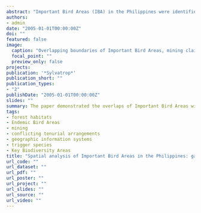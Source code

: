 ```yaml
---
abstract: "Important Bird Areas (IBA) in the Philippines were identified using a set of international criteria to determine globally important priority areas for biodiversity conservation. The IBA boundaries were delineated using data on trigger bird species distribution coupled with available land cover data. Present conservation work has been guided using the IBAs as a directory of key conservation sites. But how relevant and accurate are the IBA boundaries, considering that less than 50% of Philippine IBAs are completely known ornithologically, and that the original IBA delineation relied on historical records of trigger bird species? The mapping of IBAs illustrated that the original IBA delineation was not well related to forest extents and that 46% of the country's forest habitats lay beyond IBA boundaries. Forests remained extensive within large Endemic Bird Areas (EBA) but smaller EBAs like Mindoro and Negros Panay had 8% and 5% forests left, respectively. Mining areas were heavily in conflict with IBAs wherein 21% of forests in IBAs were similarly under mining applications. The implications of the gaps in existing IBA boundaries were discussed in light of aggressive promotion of mining and how conservation work and policy agenda in the country could be affected. Challenges and threats in conserving the IBAs at the local and national levels were identified by examining overlaps with mining claims and conflicting tenurial instruments. The revision of original IBA boundaries should be implemented to conform better to forest boundaries, which may form the bases of protected area boundaries. Parameters on delineating IBAs should be developed using updated forest cover information, which can further improve the results of this IBA analysis. The IBA concept should also be applied to Key Biodiversity Areas with the inclusion of data on non-avian taxonomic groups."
authors:
- admin
date: "2005-01-01T00:00:00Z"
doi: ""
featured: false
image:
  caption: "Overlapping boundaries of Important Bird Areas, mining claims, and forest cover within Endemic Bird Areas."
  focal_point: ""
  preview_only: false
projects:
publication: '*Sylvatrop*'
publication_short: ""
publication_types:
- "2"
publishDate: "2005-01-01T00:00:00Z"
slides: ""
summary: The paper demonstrated the overlaps of Important Bird Areas with various land use instruments, and discussed how conservation policy could be affected by competing land uses. 
tags:
- forest habitats
- Endemic Bird Areas
- mining
- conflicting tenurial arrangements
- geographic information systems
- trigger species
- Key Biodiversity Areas
title: "Spatial analysis of Important Bird Areas in the Philippines: gaps and recommendations""
url_code: ""
url_dataset: ""
url_pdf: ""
url_poster: ""
url_project: ""
url_slides: ""
url_source: ""
url_video: ""
---
```


